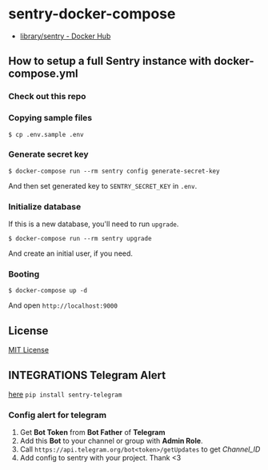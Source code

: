 # sentry-docker-compose

* [library/sentry - Docker Hub](https://hub.docker.com/_/sentry/)

## How to setup a full Sentry instance with docker-compose.yml

### Check out this repo

### Copying sample files

```
$ cp .env.sample .env
```

### Generate secret key

```
$ docker-compose run --rm sentry config generate-secret-key
```

And then set generated key to `SENTRY_SECRET_KEY` in `.env`.

### Initialize database

If this is a new database, you'll need to run `upgrade`.

```
$ docker-compose run --rm sentry upgrade
```

And create an initial user, if you need.

### Booting

```
$ docker-compose up -d
```

And open `http://localhost:9000`

## License

[MIT License](http://opensource.org/licenses/MIT)

## INTEGRATIONS Telegram Alert
[here](https://github.com/butorov/sentry-telegram)
```pip install sentry-telegram```

### Config alert for telegram
1. Get __Bot Token__ from __Bot Father__ of __Telegram__
2. Add this __Bot__ to your channel or group with **Admin Role**.
3. Call ```https://api.telegram.org/bot<token>/getUpdates``` to get *Channel_ID*
4. Add config to sentry with your project. Thank  <3
